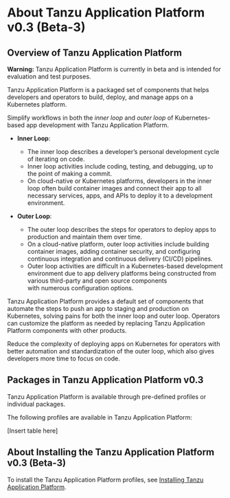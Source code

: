 # About Tanzu Application Platform v0.3 (Beta-3)

## <a id='overview'></a> Overview of Tanzu Application Platform

<p class="note warning">
<strong>Warning:</strong> Tanzu Application Platform is currently in 
    beta and is intended for evaluation and test purposes.
</p>

Tanzu Application Platform is a packaged set of components that helps developers and operators to 
build, deploy, and manage apps on a Kubernetes platform.

Simplify workflows in both the _inner loop_ and _outer loop_ of Kubernetes-based app development with 
Tanzu Application Platform.

* **Inner Loop**: 
    - The inner loop describes a developer’s personal development cycle of iterating on code. 
    - Inner loop activities include coding, testing, and debugging, up to the 
    point of making a commit.
    - On cloud-native or Kubernetes platforms, developers in the inner loop often 
    build container images and connect their app to all necessary services, apps, and 
    APIs to deploy it to a development environment.

* **Outer Loop**: 
    - The outer loop describes the steps for operators to deploy apps to production and maintain 
    them over time. 
    - On a cloud-native platform, outer loop activities include building container images, adding 
    container security, and configuring continuous integration and continuous delivery (CI/CD) 
    pipelines.
    - Outer loop activities are difficult in a Kubernetes-based development environment due to app 
    delivery platforms being constructed from various third-party and open source components  
    with numerous configuration options.

Tanzu Application Platform provides a default set of components that automate the steps to push an 
app to staging and production on Kubernetes, solving pains for both the inner loop and outer loop. 
Operators can customize the platform as needed by replacing Tanzu Application Platform 
components with other products.

Reduce the complexity of deploying apps on Kubernetes for operators with better automation and 
standardization of the outer loop, which also gives developers more time to focus on code.

## Packages in Tanzu Application Platform v0.3

Tanzu Application Platform is available through pre-defined profiles or individual packages.

The following profiles are available in Tanzu Application Platform:

[Insert table here]

## <a id='install'></a> About Installing the Tanzu Application Platform v0.3 (Beta-3) 

To install the Tanzu Application Platform profiles, see [Installing Tanzu Application Platform](install-intro.md).
